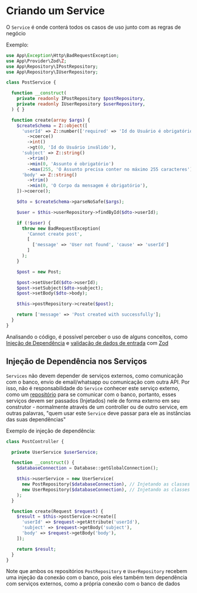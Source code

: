 # Criando um Service

O `Service` é onde conterá todos os casos de uso junto com as regras de negócio

Exemplo:
```php
use App\Exception\Http\BadRequestException;
use App\Provider\Zod\Z;
use App\Repository\IPostRepository;
use App\Repository\IUserRepository;

class PostService {

  function __construct(
    private readonly IPostRepository $postRepository,
    private readonly IUserRepository $userRepository,
  ) { }

  function create(array $args) {
    $createSchema = Z::object([
      'userId' => Z::number(['required' => 'Id do Usuário é obrigatório', 'invalidType' => 'Id do Usuário inválido'])
        ->coerce()
        ->int()
        ->gt(0, 'Id do Usuário inválido'),
      'subject' => Z::string()
        ->trim()
        ->min(0, 'Assunto é obrigatório')
        ->max(255, 'O Assunto precisa conter no máximo 255 caracteres'),
      'body' => Z::string()
        ->trim()
        ->min(0, 'O Corpo da mensagem é obrigatório'),
    ])->coerce();

    $dto = $createSchema->parseNoSafe($args);

    $user = $this->userRepository->findById($dto->userId);

    if (!$user) {
      throw new BadRequestException(
        'Cannot create post',
        [
          ['message' => 'User not found', 'cause' => 'userId']
        ]
      );
    }

    $post = new Post;

    $post->setUserId($dto->userId);
    $post->setSubject($dto->subject);
    $post->setBody($dto->body);

    $this->postRepository->create($post);

    return ['message' => 'Post created with successfully'];
  }
}
```

Analisando o código, é possível perceber o uso de alguns conceitos, como [Injeção de Dependência](../fundamentos/injecao-dependencia.md) e [validação de dados de entrada](./validacao-dados-entrada.md) com [Zod](../tecnicas/zod.md)

## Injeção de Dependência nos Serviços

`Services` não devem depender de serviços externos, como comunicação com o banco, envio de email/whatsapp ou comunicação com outra API. Por isso, não é responsabilidade do `Service` conhecer este serviço externo, como um [repositório](./repository.md) para se comunicar com o banco, portanto, esses serviços devem ser passados (Injetados) nele de forma externo em seu construtor - normalmente através de um controller ou de outro service, em outras palavras, "quem usar este `Service` deve passar para ele as instâncias das suas dependências"

Exemplo de injeção de dependência:
```php
class PostController {

  private UserService $userService;

  function __construct() {
    $databaseConnection = Database::getGlobalConnection();

    $this->userService = new UserService(
      new PostRepository($databaseConnection), // Injetando as classes de repositório no service
      new UserRepository($databaseConnection), // Injetando as classes de repositório no service
    );
  }

  function create(Request $request) {
    $result = $this->postService->create([
      'userId' => $request->getAttribute('userId'),
      'subject' => $request->getBody('subject'),
      'body' => $request->getBody('body'),
    ]);

    return $result;
  }
}
```

Note que ambos os repositórios `PostRepository` e `UserRepository` recebem uma injeção da conexão com o banco, pois eles também tem dependência com serviços externos, como a própria conexão com o banco de dados